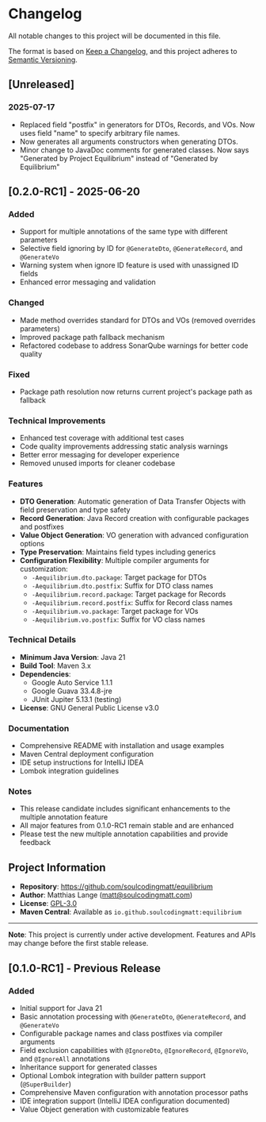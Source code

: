 # Changelog

All notable changes to this project will be documented in this file.

The format is based on [Keep a Changelog](https://keepachangelog.com/en/1.0.0/),
and this project adheres to [Semantic Versioning](https://semver.org/spec/v2.0.0.html).

## [Unreleased]


### 2025-07-17
- Replaced field "postfix" in generators for DTOs, Records, and VOs. Now uses field "name" to specify arbitrary file 
names.
- Now generates all arguments constructors when generating DTOs.
- Minor change to JavaDoc comments for generated classes. Now says "Generated by Project Equilibrium" instead of "Generated by Equilibrium"


## [0.2.0-RC1] - 2025-06-20

### Added
- Support for multiple annotations of the same type with different parameters
- Selective field ignoring by ID for `@GenerateDto`, `@GenerateRecord`, and `@GenerateVo`
- Warning system when ignore ID feature is used with unassigned ID fields
- Enhanced error messaging and validation

### Changed
- Made method overrides standard for DTOs and VOs (removed overrides parameters)
- Improved package path fallback mechanism
- Refactored codebase to address SonarQube warnings for better code quality

### Fixed
- Package path resolution now returns current project's package path as fallback

### Technical Improvements
- Enhanced test coverage with additional test cases
- Code quality improvements addressing static analysis warnings
- Better error messaging for developer experience
- Removed unused imports for cleaner codebase

### Features
- **DTO Generation**: Automatic generation of Data Transfer Objects with field preservation and type safety
- **Record Generation**: Java Record creation with configurable packages and postfixes
- **Value Object Generation**: VO generation with advanced configuration options
- **Type Preservation**: Maintains field types including generics
- **Configuration Flexibility**: Multiple compiler arguments for customization:
  - `-Aequilibrium.dto.package`: Target package for DTOs
  - `-Aequilibrium.dto.postfix`: Suffix for DTO class names
  - `-Aequilibrium.record.package`: Target package for Records
  - `-Aequilibrium.record.postfix`: Suffix for Record class names
  - `-Aequilibrium.vo.package`: Target package for VOs
  - `-Aequilibrium.vo.postfix`: Suffix for VO class names

### Technical Details
- **Minimum Java Version**: Java 21
- **Build Tool**: Maven 3.x
- **Dependencies**: 
  - Google Auto Service 1.1.1
  - Google Guava 33.4.8-jre
  - JUnit Jupiter 5.13.1 (testing)
- **License**: GNU General Public License v3.0

### Documentation
- Comprehensive README with installation and usage examples
- Maven Central deployment configuration
- IDE setup instructions for IntelliJ IDEA
- Lombok integration guidelines

### Notes
- This release candidate includes significant enhancements to the multiple annotation feature
- All major features from 0.1.0-RC1 remain stable and are enhanced
- Please test the new multiple annotation capabilities and provide feedback

## Project Information

- **Repository**: https://github.com/soulcodingmatt/equilibrium
- **Author**: Matthias Lange (matt@soulcodingmatt.com)
- **License**: [GPL-3.0](https://www.gnu.org/licenses/gpl-3.0.html)
- **Maven Central**: Available as `io.github.soulcodingmatt:equilibrium`

---

**Note**: This project is currently under active development. Features and APIs may change before the first stable release.

## [0.1.0-RC1] - Previous Release

### Added
- Initial support for Java 21
- Basic annotation processing with `@GenerateDto`, `@GenerateRecord`, and `@GenerateVo`
- Configurable package names and class postfixes via compiler arguments
- Field exclusion capabilities with `@IgnoreDto`, `@IgnoreRecord`, `@IgnoreVo`, and `@IgnoreAll` annotations
- Inheritance support for generated classes
- Optional Lombok integration with builder pattern support (`@SuperBuilder`)
- Comprehensive Maven configuration with annotation processor paths
- IDE integration support (IntelliJ IDEA configuration documented)
- Value Object generation with customizable features

